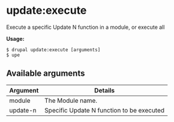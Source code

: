 # update:execute
Execute a specific Update N function in a module, or execute all

**Usage:**
```
$ drupal update:execute [arguments]
$ upe  
```

## Available arguments
Argument | Details
---------|-------------
module | The Module name.
update-n | Specific Update N function to be executed
